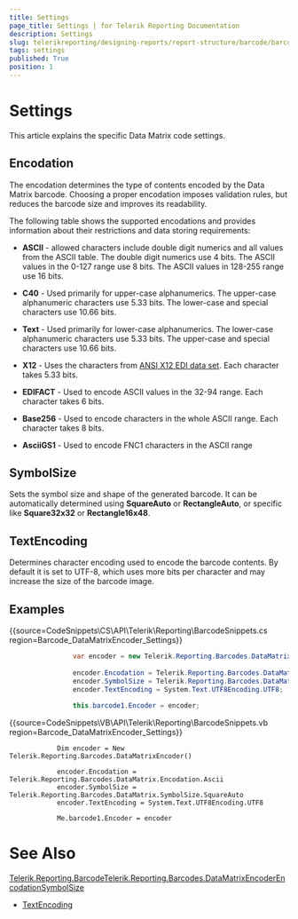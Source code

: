 ```yaml
---
title: Settings
page_title: Settings | for Telerik Reporting Documentation
description: Settings
slug: telerikreporting/designing-reports/report-structure/barcode/barcode-types/2d-barcodes/data-matrix/settings
tags: settings
published: True
position: 1
---
```


# Settings



This article explains the specific Data Matrix code settings.

## Encodation

The encodation determines the type of contents encoded by the Data Matrix barcode. Choosing a proper encodation imposes validation rules, but reduces the barcode size and improves its readability.

The following table shows the supported encodations and provides information about their restrictions and data storing requirements:

* __ASCII__ - allowed characters include double digit numerics and all values from the ASCII table.               The double digit numerics use 4 bits. The ASCII values in the 0-127 range use 8 bits. The ASCII values in 128-255 range use 16 bits.             

* __C40__ - Used primarily for upper-case alphanumerics.               The upper-case alphanumeric characters use 5.33 bits.               The lower-case and special characters use 10.66 bits.             

* __Text__ - Used primarily for lower-case alphanumerics.               The lower-case alphanumeric characters use 5.33 bits.               The upper-case and special characters use 10.66 bits.             

* __X12__ - Uses the characters from               [ANSI X12 EDI data set](https://edi3.dicentral.com/ansi-x12).               Each character takes 5.33 bits.             

* __EDIFACT__ - Used to encode ASCII values in the 32-94 range.               Each character takes 6 bits.             

* __Base256__ - Used to encode characters in the whole ASCII range.               Each character takes 8 bits.             

* __AsciiGS1__ - Used to encode FNC1 characters in the ASCII range             

## SymbolSize

Sets the symbol size and shape of the generated barcode. It can be automatically determined using           __SquareAuto__ or __RectangleAuto__,           or specific like __Square32x32__ or __Rectangle16x48__.         

## TextEncoding

Determines character encoding used to encode the barcode contents. By default it is set to UTF-8,          which uses more bits per character and may increase the size of the barcode image.         

## Examples

{{source=CodeSnippets\CS\API\Telerik\Reporting\BarcodeSnippets.cs region=Barcode_DataMatrixEncoder_Settings}}
````C#
	            var encoder = new Telerik.Reporting.Barcodes.DataMatrixEncoder();
	
	            encoder.Encodation = Telerik.Reporting.Barcodes.DataMatrix.Encodation.Ascii;
	            encoder.SymbolSize = Telerik.Reporting.Barcodes.DataMatrix.SymbolSize.SquareAuto;
	            encoder.TextEncoding = System.Text.UTF8Encoding.UTF8;
	
	            this.barcode1.Encoder = encoder;
````



{{source=CodeSnippets\VB\API\Telerik\Reporting\BarcodeSnippets.vb region=Barcode_DataMatrixEncoder_Settings}}
````VB.NET
	        Dim encoder = New Telerik.Reporting.Barcodes.DataMatrixEncoder()
	
	        encoder.Encodation = Telerik.Reporting.Barcodes.DataMatrix.Encodation.Ascii
	        encoder.SymbolSize = Telerik.Reporting.Barcodes.DataMatrix.SymbolSize.SquareAuto
	        encoder.TextEncoding = System.Text.UTF8Encoding.UTF8
	
	        Me.barcode1.Encoder = encoder
````



# See Also
[Telerik.Reporting.Barcode](/reporting/api/Telerik.Reporting.Barcode)[Telerik.Reporting.Barcodes.DataMatrixEncoder](/reporting/api/Telerik.Reporting.Barcodes.DataMatrixEncoder)[Encodation](/reporting/api/Telerik.Reporting.Barcodes.DataMatrix#Telerik_Reporting_Barcodes_DataMatrix_Encodation)[SymbolSize](/reporting/api/Telerik.Reporting.Barcodes.DataMatrix#Telerik_Reporting_Barcodes_DataMatrix_SymbolSize)

 * [TextEncoding](https://docs.microsoft.com/en-us/dotnet/api/system.text.encoding)
